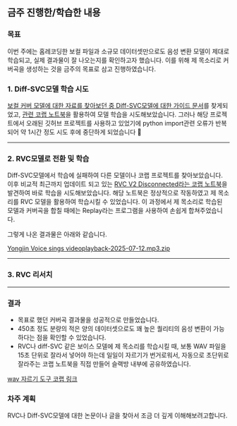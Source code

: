 ## 금주 진행한/학습한 내용

### 목표

이번 주에는 홈레코딩한 보컬 파일과 소규모 데이터셋만으로도 음성 변환 모델이 제대로 학습되고, 실제 결과물이 잘 나오는지를 확인하고자 했습니다. 
이를 위해 제 목소리로 커버곡을 생성하는 것을 금주의 목표로 삼고 진행하였습니다.

### 1. Diff-SVC모델 학습 시도

[보컬 커버 모델에 대한 자료를 찾아보던 중 Diff-SVC모델에 대한 가이드 문서](https://docs.google.com/document/d/1nA3PfQ-BooUpjCYErU-BHYvg2_NazAYJ0mvvmcjG40o/edit?tab=t.0#heading=h.x5mtoparsl14)를 찾게되었고, [관련 코랩 노트북](https://colab.research.google.com/github/Archivoice/Diff-SVC-notebooks/blob/main/Diff_SVC_training_notebook_(colab_ver_).ipynb#scrollTo=NvlB1oCR_lxh)을 활용하여 모델 학습을 시도해보았습니다. 
그러나 해당 프로젝트에서 오래된 깃허브 프로젝트를 사용하고 있었기에 python import관련 오류가 반복되어 약 1시간 정도 시도 후에 중단하게 되었습니다 🥲

-----------
### 2. RVC모델로 전환 및 학습
Diff-SVC모델에서 학습에 실패하여 다른 모델이나 코랩 프로젝트를 찾아보았습니다. 
이후 비교적 최근까지 업데이트 되고 있는 [RVC V2 Disconnected라는 코랩 노트북](https://colab.research.google.com/drive/1XIPCP9ken63S7M6b5ui1b36Cs17sP-NS#scrollTo=ZodNcumpg-JM)을 발견하여 바로 학습을 시도해보았습니다. 
해당 노트북은 정상적으로 작동하였고 제 목소리를 RVC 모델을 활용하여 학습시킬 수 있었습니다. 이 과정에서 제 목소리로 학습된 모델과 커버곡을 합칠 때에는 Replay라는 프로그램을 사용하여 손쉽게 합쳐주었습니다.

그렇게 나온 결과물은 아래와 같습니다.

[Yongjin Voice sings videoplayback-2025-07-12.mp3.zip](https://github.com/user-attachments/files/21316460/Yongjin.Voice.sings.videoplayback-2025-07-12.mp3.zip)

---

### 3. RVC 리서치

---

### 결과

- 목표로 했던 커버곡 결과물을 성공적으로 만들었습니다.
- 450초 정도 분량의 적은 양의 데이터셋으로도 꽤 높은 퀄리티의 음성 변환이 가능하다는 점을 확인할 수 있었습니다.
- RVC나 diff-SVC 같은 보이스 모델에 제 목소리를 학습시킬 때, 보통 WAV 파일을 15초 단위로 잘라서 넣어야 하는데 일일이 자르기가 번거로워서, 자동으로 초단위로 잘라주는 코랩 노트북을 직접 만들어 슬랙방 내부에 공유하였습니다.  

[wav 자르기 도구 코랩 링크](https://colab.research.google.com/drive/1uCWzrW1u0W3_AEVuCAVghD462Dszlz25?usp=sharing)

### 차주 계획
RVC나 Diff-SVC모델에 대한 논문이나 글을 찾아서 조금 더 깊게 이해해보려고합니다.
